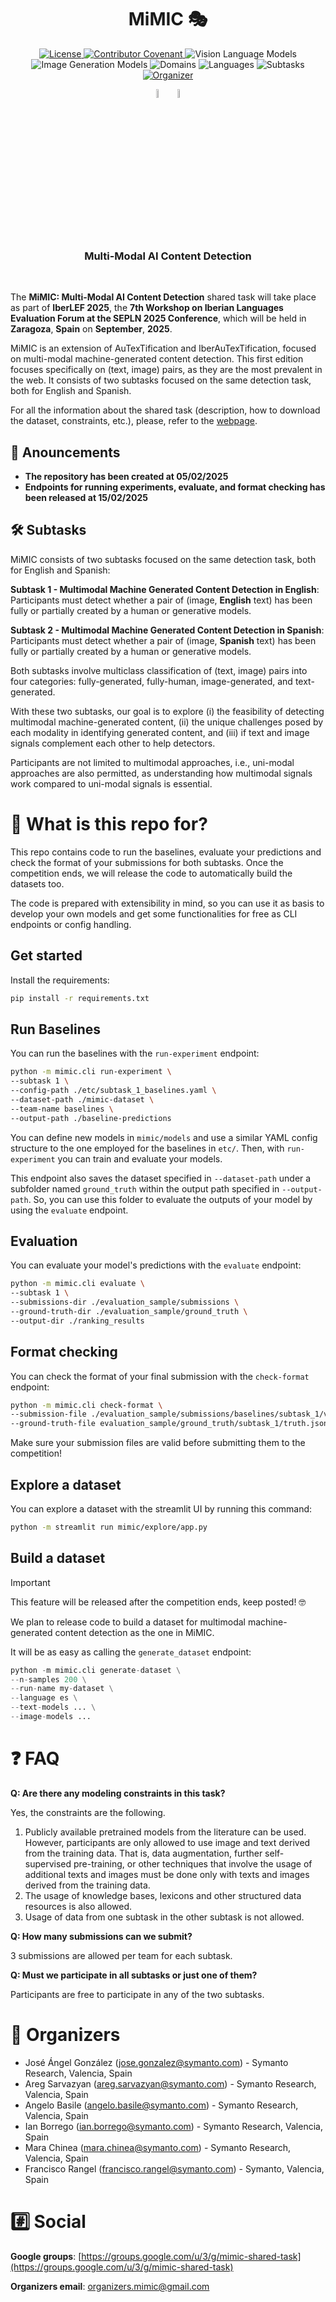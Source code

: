 <h1 align="center">MiMIC 🎭</h1>

<p align="center">
    <a href="LICENSE">
        <img alt="License" src="https://img.shields.io/badge/License-CC_BY_NC_ND_4.0-red">
    </a>
    <a href="CODE_OF_CONDUCT.md">
        <img alt="Contributor Covenant" src="https://img.shields.io/badge/Contributor%20Covenant-v2.0-orange">
    </a>
    <img alt="Vision Language Models" src="https://img.shields.io/badge/Vision_Language_Models-TBD-yellow">
    <img alt="Image Generation Models" src="https://img.shields.io/badge/Image_Generation_Models-TBD-yellow">
    <img alt="Domains" src="https://img.shields.io/badge/Domains-TBD-yellow">
    <img alt="Languages" src="https://img.shields.io/badge/Languages-en%2Ces-green">
    <img alt="Subtasks" src="https://img.shields.io/badge/Tasks-detection-blue">
    <a href="https://www.symanto.com/">
        <img alt="Organizer" src="https://img.shields.io/badge/Organizer-Symanto-violet">
    </a>
</p>

<p align="center">
    <a href="https://groups.google.com/u/3/g/mimic-shared-task"><img src="https://fonts.gstatic.com/s/i/productlogos/groups/v9/web-48dp/logo_groups_color_1x_web_48dp.png" alt="Google Groups" style="width: 6%; height: auto;"></a>
    <a href="mailto:organizers.mimic@gmail.com"><img src="https://upload.wikimedia.org/wikipedia/commons/thumb/7/7e/Gmail_icon_%282020%29.svg/512px-Gmail_icon_%282020%29.svg.png?20221017173631" alt="Google Groups" style="width: 6%; height: auto;"></a>
</p>


<h3 align="center"><b>Multi-Modal AI Content Detection</b></h3>
</br>

The **MiMIC: Multi-Modal AI Content Detection** shared task will take place as part of **IberLEF 2025**, the **7th Workshop on Iberian Languages Evaluation Forum at the SEPLN 2025 Conference**, which will be held in **Zaragoza**, **Spain** on **September**, **2025**.

MiMIC is an extension of AuTexTification and IberAuTexTification, focused on multi-modal machine-generated content detection. This first edition focuses specifically on (text, image) pairs, as they are the most prevalent in the web. It consists of two subtasks focused on the same detection task, both for English and Spanish. 

For all the information about the shared task (description, how to download the dataset, constraints, etc.), please, refer to the [webpage](https://sites.google.com/view/mimic-2025/home).

## 📢 Anouncements

- **The repository has been created at 05/02/2025**
- **Endpoints for running experiments, evaluate, and format checking has been released at 15/02/2025**

## 🛠️ Subtasks

MiMIC consists of two subtasks focused on the same detection task, both for English and Spanish:

**Subtask 1 - Multimodal Machine Generated Content Detection in English**: Participants must detect whether a pair of (image, **English** text) has been fully or partially created by a human or generative models. 

**Subtask 2 - Multimodal Machine Generated Content Detection in Spanish**: Participants must detect whether a pair of (image, **Spanish** text) has been fully or partially created by a human or generative models.

Both subtasks involve multiclass classification of (text, image) pairs into four categories:  fully-generated, fully-human, image-generated, and text-generated. 

With these two subtasks, our goal is to explore (i) the feasibility of detecting multimodal machine-generated content, (ii) the unique challenges posed by each modality in identifying generated content, and (iii) if text and image signals complement each other to help detectors.

Participants are not limited to multimodal approaches, i.e., uni-modal approaches are also permitted, as understanding how multimodal signals work compared to uni-modal signals is essential.

# 👀 What is this repo for?
This repo contains code to run the baselines, evaluate your predictions and check the format of your submissions for both subtasks. Once the competition ends, we will release the code to automatically build the datasets too.

The code is prepared with extensibility in mind, so you can use it as basis to develop your own models and get some functionalities for free as CLI endpoints or config handling.

## Get started
Install the requirements: 
```bash
pip install -r requirements.txt
```

## Run Baselines

You can run the baselines with the `run-experiment` endpoint:
```bash
python -m mimic.cli run-experiment \
--subtask 1 \
--config-path ./etc/subtask_1_baselines.yaml \
--dataset-path ./mimic-dataset \
--team-name baselines \
--output-path ./baseline-predictions
```

You can define new models in `mimic/models` and use a similar YAML config structure to the one employed for the baselines in `etc/`. Then, with `run-experiment` you can train and evaluate your models.

This endpoint also saves the dataset specified in `--dataset-path` under a subfolder named `ground_truth` within the output path specified in `--output-path`. So, you can use this folder to evaluate the outputs of your model by using the `evaluate` endpoint.

## Evaluation

You can evaluate your model's predictions with the `evaluate` endpoint:

```bash
python -m mimic.cli evaluate \
--subtask 1 \
--submissions-dir ./evaluation_sample/submissions \
--ground-truth-dir ./evaluation_sample/ground_truth \
--output-dir ./ranking_results
```

## Format checking

You can check the format of your final submission with the `check-format` endpoint:
```bash
python -m mimic.cli check-format \
--submission-file ./evaluation_sample/submissions/baselines/subtask_1/vlm--pixtral-12-icl.jsonl \
--ground-truth-file evaluation_sample/ground_truth/subtask_1/truth.jsonl
```
Make sure your submission files are valid before submitting them to the competition!

## Explore a dataset

You can explore a dataset with the streamlit UI by running this command:
```bash
python -m streamlit run mimic/explore/app.py
```

## Build a dataset

> [!IMPORTANT]  
> This feature will be released after the competition ends, keep posted! 🤓

We plan to release code to build a dataset for multimodal machine-generated content detection as the one in MiMIC.

It will be as easy as calling the `generate_dataset` endpoint:

```python
python -m mimic.cli generate-dataset \
--n-samples 200 \
--run-name my-dataset \
--language es \
--text-models ... \
--image-models ...
```

# ❓ FAQ

**Q: Are there any modeling constraints in this task?**

Yes, the constraints are the following.

1) Publicly available pretrained models from the literature can be used. However, participants are only allowed to use image and text derived from the training data. That is, data augmentation, further self-supervised pre-training, or other techniques that involve the usage of additional texts and images must be done only with texts and images derived from the training data.
2) The usage of knowledge bases, lexicons and other structured data resources is also allowed.
3) Usage of data from one subtask in the other subtask is not allowed.

**Q: How many submissions can we submit?**

3 submissions are allowed per team for each subtask.

**Q: Must we participate in all subtasks or just one of them?**

Participants are free to participate in any of the two subtasks.

# 🚀 Organizers

- José Ángel González (jose.gonzalez@symanto.com) - Symanto Research, Valencia, Spain
- Areg Sarvazyan (areg.sarvazyan@symanto.com) - Symanto Research, Valencia, Spain
- Angelo Basile (angelo.basile@symanto.com) - Symanto Research, Valencia, Spain
- Ian Borrego (ian.borrego@symanto.com) - Symanto Research, Valencia, Spain
- Mara Chinea (mara.chinea@symanto.com) - Symanto Research, Valencia, Spain
- Francisco Rangel (francisco.rangel@symanto.com) - Symanto, Valencia, Spain

# #️⃣ Social

**Google groups**: [https://groups.google.com/u/3/g/mimic-shared-task](https://groups.google.com/u/3/g/mimic-shared-task)

**Organizers email**: [organizers.mimic@gmail.com](mailto:organizers.mimic@gmail.com)